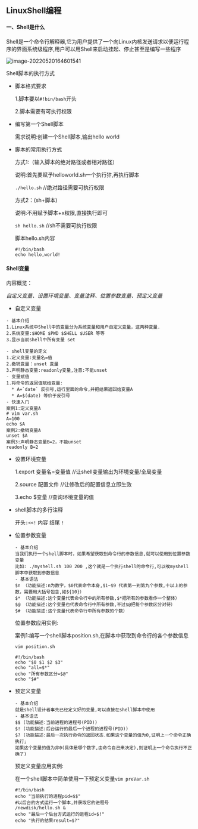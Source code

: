 ## 								LinuxShell编程 ##

#### 一、Shell是什么

Shell是一个命令行解释器,它为用户提供了一个向Linux内核发送请求以便运行程序的界面系统级程序,用户可以用Shell来启动挂起、停止甚至是编写一些程序

![image-20220520164601541](C:\Users\lzh\AppData\Roaming\Typora\typora-user-images\image-20220520164601541.png)

  Shell脚本的执行方式

* 脚本格式要求

  1.脚本要以`#!bin/bash`开头

  2.脚本需要有可执行权限

* 编写第一个Shell脚本

  需求说明:创建一个Shell脚本,输出hello world

* 脚本的常用执行方式

  方式1:（输入脚本的绝对路径或者相对路径）

  说明:首先要赋予helloworld.sh一个执行犿,再执行脚本

  `./hello.sh` //绝对路径需要可执行权限

  方式2：(sh+脚本)

  说明:不用赋予脚本+x权限,直接执行即可

  `sh hello.sh` //sh不需要可执行权限

  脚本hello.sh内容

  ```
  #!/bin/bash
  echo hello,world!
  ```

#### Shell变量

内容概览：

*自定义变量、设置环境变量、变量注释、位置参数变量、预定义变量*

* 自定义变量

```
- 基本介绍
1.Linux系统中Shell中的变量分为系统变量和用户自定义变量，这两种变量.
2.系统变量:$HOME $PWD $SHELL $USER 等等
3.显示当前shell中所有变量 set

- shell变量的定义
1.定义变量:变量名=值
2.撤销变量：unset 变量
3.声明静态变量:readonly变量,注意:不能unset
- 变量赋值
1.将命令的返回值赋给变量:
  * A=`date` 反引号,运行里面的命令,并把结果返回给变量A
  * A=$(date) 等价于反引号
- 快速入门
案例1:定义变量A
# vim var.sh
A=100
echo $A
案例2:撤销变量A 
unset $A
案例3:声明静态变量B=2，不能unset
readonly B=2
```

* 设置环境变量

  1.export 变量名=变量值  //让shell变量输出为环境变量/全局变量

  2.source 配置文件  //让修改后的配置信息立即生效

  3.echo $变量    //查询环境变量的值

* shell脚本的多行注释

  开头`:<<!`   内容  结尾 `!`

* 位置参数变量

  ```
  - 基本介绍
  当我们执行一个shell脚本时，如果希望获取到命令行的参数信息,就可以使用到位置参数变量
  比如: ./myshell.sh 100 200 ,这个就是一个执行shell的命令行,可以唉myshell 脚本中获取到参数信息
  - 基本语法
  $n （功能描述:n为数字，$0代表命令本身,$1~$9 代表第一到第九个参数,十以上的参数，需要用大括号包含,如${10}）
  $* （功能描述:这个变量代表命令行中的所有参数,$*把所有的参数看作一个整体）
  $@ （功能描述:这个变量也代表命令行中所有参数,不过$@把每个参数区分对待）
  $# （功能描述:这个变量代表命令行中所有参数的个数）
  ```

  位置参数应用实例:

  案例1:编写一个shell脚本position.sh,在脚本中获取到命令行的各个参数信息

  `vim position.sh`

  ```
  #!/bin/bash
  echo "$0 $1 $2 $3"
  echo "all=$*"
  echo "所有参数区分=$@"
  echo "$#"
  ```

* 预定义变量

  ```
  - 基本介绍
  就是shell设计者事先已经定义好的变量,可以直接在shell脚本中使用
  - 基本语法
  $$ (功能描述:当前进程的进程号(PID))
  $! (功能描述:后台运行的最后一个进程的进程号(PID))
  $? (功能描述:最后一次执行命令的返回状态.如果这个变量的值为0,证明上一个命令正确执行;
  如果这个变量的值为非0(具体是哪个数字,由命令自己来决定),则证明上一个命令执行不正确了)
  ```

  预定义变量应用实例:

  在一个shell脚本中简单使用一下预定义变量`vim preVar.sh`

  ```
  #!/bin/bash
  echo "当前执行的进程pid=$$"
  #以后台的方式运行一个脚本,并获取它的进程号
  /newdisk/hello.sh &
  echo "最后一个后台方式运行的进程id=$!"
  echo "执行的结果result=$?"
  ```

  